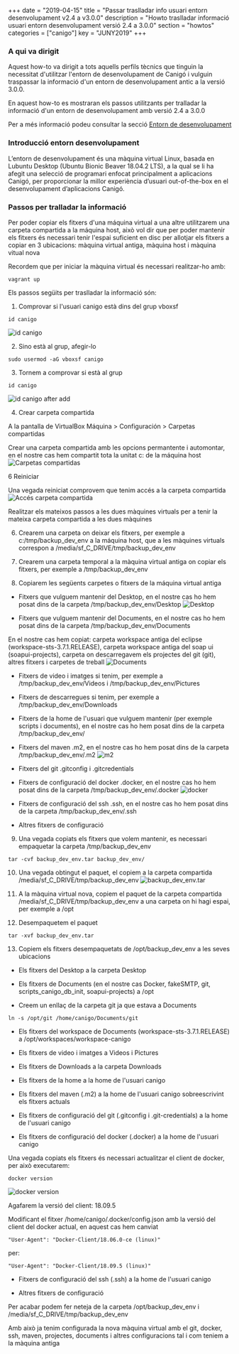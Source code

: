 +++
date        = "2019-04-15"
title       = "Passar traslladar info usuari entorn desenvolupament v2.4 a v3.0.0"
description = "Howto traslladar informació usuari entorn desenvolupament versió 2.4 a 3.0.0"
section     = "howtos"
categories  = ["canigo"]
key         = "JUNY2019"
+++

### A qui va dirigit

Aquest how-to va dirigit a tots aquells perfils tècnics que tinguin la necessitat d'utilitzar l'entorn de desenvolupament de Canigó i vulguin traspassar la informació d'un entorn de desenvolupament antic a la versió 3.0.0.

En aquest how-to es mostraran els passos utilitzants per tralladar la informació d'un entorn de desenvolupament amb versió 2.4 a 3.0.0

Per a més informació podeu consultar la secció [Entorn de desenvolupament](/canigo/entorn-desenvolupament/)

### Introducció entorn desenvolupament

L’entorn de desenvolupament és una màquina virtual Linux, basada en Lubuntu Desktop (Ubuntu Bionic Beaver 18.04.2 LTS), a la qual se li ha afegit una selecció de programari enfocat principalment a aplicacions Canigó, per proporcionar la millor experiència d’usuari out-of-the-box en el desenvolupament d’aplicacions Canigó.

### Passos per tralladar la informació

Per poder copiar els fitxers d'una máquina virtual a una altre utilitzarem una carpeta compartida a la máquina host, això vol dir que per poder mantenir els fitxers és necessari tenir l'espai suficient en disc per allotjar els fitxers a copiar en 3 ubicacions: màquina virtual antiga, màquina host i màquina vitual nova

Recordem que per iniciar la màquina virtual és necessari realitzar-ho amb:
```
vagrant up
```

Els passos següits per traslladar la informació són:

1. Comprovar si l'usuari canigo està dins del grup vboxsf
```
id canigo
```
![id canigo](/images/news/2019-06-14-Howto-info-usuari-v2.4-a-v3.0.0-entorn-dev-id-canigo.png)

2. Sino està al grup, afegir-lo
```
sudo usermod -aG vboxsf canigo
```

3. Tornem a comprovar si està al grup
```
id canigo
```
![id canigo after add](/images/news/2019-06-14-Howto-info-usuari-v2.4-a-v3.0.0-entorn-dev-id-canigo-after-add.png)

4. Crear carpeta compartida

A la pantalla de VirtualBox Máquina > Configuración > Carpetas compartidas

Crear una carpeta compartida amb les opcions permantente i automontar, en el nostre cas hem compartit tota la unitat c: de la máquina host
![Carpetas compartidas](/images/news/2019-06-14-Howto-info-usuari-v2.4-a-v3.0.0-entorn-dev-carpetas-compartidas.png)


6 Reiniciar

Una vegada reiniciat comprovem que tenim accés a la carpeta compartida
![Accés carpeta compartida](/images/news/2019-06-14-Howto-info-usuari-v2.4-a-v3.0.0-entorn-dev-acces-carpeta-compartida.png)

Realitzar els mateixos passos a les dues màquines virtuals per a tenir la mateixa carpeta compartida a les dues màquines

6. Crearem una carpeta on deixar els fitxers, per exemple a c:/tmp/backup_dev_env a la máquina host, que a les màquines virtuals correspon a /media/sf_C_DRIVE/tmp/backup_dev_env

7. Crearem una carpeta temporal a la màquina virtual antiga on copiar els fitxers, per exemple a /tmp/backup_dev_env

8. Copiarem les següents carpetes o fitxers de la máquina virtual antiga

- Fitxers que vulguem mantenir del Desktop, en el nostre cas ho hem posat dins de la carpeta /tmp/backup_dev_env/Desktop
![Desktop](/images/news/2019-06-14-Howto-info-usuari-v2.4-a-v3.0.0-entorn-dev-desktop.png)

- Fitxers que vulguem mantenir del Documents, en el nostre cas ho hem posat dins de la carpeta /tmp/backup_dev_env/Documents

En el nostre cas hem copiat: carpeta workspace antiga del eclipse (workspace-sts-3.7.1.RELEASE),  carpeta workspace antiga del soap ui (soapui-projects), carpeta on descarregavem els projectes del git (git), altres fitxers i carpetes de treball
![Documents](/images/news/2019-06-14-Howto-info-usuari-v2.4-a-v3.0.0-entorn-dev-documents.png)

- Fitxers de video i imatges si tenim, per exemple a /tmp/backup_dev_env/Videos i /tmp/backup_dev_env/Pictures

- Fitxers de descarregues si tenim, per exemple a /tmp/backup_dev_env/Downloads

- Fitxers de la home de l'usuari que vulguem mantenir (per exemple scripts i documents), en el nostre cas ho hem posat dins de la carpeta /tmp/backup_dev_env/

- Fitxers del maven .m2, en el nostre cas ho hem posat dins de la carpeta /tmp/backup_dev_env/.m2
![m2](/images/news/2019-06-14-Howto-info-usuari-v2.4-a-v3.0.0-entorn-dev-m2.png)

- Fitxers del git .gitconfig i .gitcredentials

- Fitxers de configuració del docker .docker, en el nostre cas ho hem posat dins de la carpeta /tmp/backup_dev_env/.docker
![docker](/images/news/2019-06-14-Howto-info-usuari-v2.4-a-v3.0.0-entorn-dev-docker.png)

- Fitxers de configuració del ssh .ssh, en el nostre cas ho hem posat dins de la carpeta /tmp/backup_dev_env/.ssh

- Altres fitxers de configuració

9. Una vegada copiats els fitxers que volem mantenir, es necessari empaquetar la carpeta /tmp/backup_dev_env
```
tar -cvf backup_dev_env.tar backup_dev_env/
```

10. Una vegada obtingut el paquet, el copiem a la carpeta compartida /media/sf_C_DRIVE/tmp/backup_dev_env
![backup_dev_env.tar](/images/news/2019-06-14-Howto-info-usuari-v2.4-a-v3.0.0-entorn-dev-backup_dev_env.tar.png)

11. A la màquina virtual nova, copiem el paquet de la carpeta compartida /media/sf_C_DRIVE/tmp/backup_dev_env a una carpeta on hi hagi espai, per exemple a /opt

12. Desempaquetem el paquet
```
tar -xvf backup_dev_env.tar
```

13. Copiem els fitxers desempaquetats de /opt/backup_dev_env a les seves ubicacions

- Els fitxers del Desktop a la carpeta Desktop

- Els fitxers de Documents (en el nostre cas Docker, fakeSMTP, git, scripts_canigo_db_init, soapui-projects) a /opt

- Creem un enllaç de la carpeta git ja que estava a Documents 
```
ln -s /opt/git /home/canigo/Documents/git
```

- Els fitxers del workspace de Documents (workspace-sts-3.7.1.RELEASE) a /opt/workspaces/workspace-canigo

- Els fitxers de video i imatges a Videos i Pictures

- Els fitxers de Downloads a la carpeta Downloads

- Els fitxers de la home a la home de l'usuari canigo

- Els fitxers del maven (.m2) a la home de l'usuari canigo sobreescrivint els fitxers actuals

- Els fitxers de configuració del git (.gitconfig i .git-credentials) a la home de l'usuari canigo

- Els fitxers de configuració del docker (.docker) a la home de l'usuari canigo

Una vegada copiats els fitxers és necessari actualitzar el client de docker, per això executarem:
```
docker version
```
![docker version](/images/news/2019-06-14-Howto-info-usuari-v2.4-a-v3.0.0-entorn-dev-docker-version.png)

Agafarem la versió del client: 18.09.5

Modificant el fitxer /home/canigo/.docker/config.json amb la versió del client del docker actual, en aquest cas hem canviat
```
"User-Agent": "Docker-Client/18.06.0-ce (linux)"
```
per:
```
"User-Agent": "Docker-Client/18.09.5 (linux)"
```

- Fitxers de configuració del ssh (.ssh) a la home de l'usuari canigo 

- Altres fitxers de configuració

Per acabar podem fer neteja de la carpeta /opt/backup_dev_env i /media/sf_C_DRIVE/tmp/backup_dev_env

Amb això ja tenim configurada la nova màquina virtual amb el git, docker, ssh, maven, projectes, documents i altres configuracions tal i com teniem a la màquina antiga
